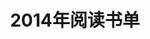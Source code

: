 ﻿---
layout: book
title: 2014年阅读书单
category: 读书
tags: 书单
keywords: 阅读, 书单, 2014
books:
    - title: 如何阅读一本书
	  status: 已读
	  author: xxx
	  publisher: 电子书
	  language: 中文
	  link: http://book.douban.com/subject/1013208/
	  cover: http://img3.doubanio.com/lpic/s1670978.jpg
	  description: xx
---
